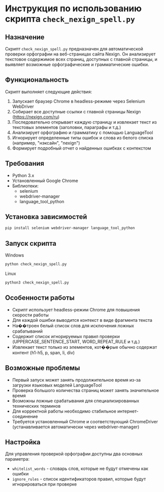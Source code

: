 # Инструкция по использованию скрипта `check_nexign_spell.py`

## Назначение

Скрипт `check_nexign_spell.py` предназначен для автоматической проверки орфографии на веб-страницах сайта Nexign. Он анализирует текстовое содержимое всех страниц, доступных с главной страницы, и выявляет возможные орфографические и грамматические ошибки.

## Функциональность

Скрипт выполняет следующие действия:
1. Запускает браузер Chrome в headless-режиме через Selenium WebDriver
2. Собирает все доступные ссылки с главной страницы Nexign (https://nexign.com/ru)
3. Последовательно открывает каждую страницу и извлекает текст из текстовых элементов (заголовки, параграфы и т.д.)
4. Анализирует орфографию и грамматику с помощью LanguageTool
5. Игнорирует определенные типы ошибок и слова из белого списка (например, "нэксайн", "nexign")
6. Формирует подробный отчет о найденных ошибках с контекстом

## Требования

- Python 3.x
- Установленный Google Chrome
- Библиотеки:
  - selenium
  - webdriver-manager
  - language_tool_python

## Установка зависимостей

```bash
pip install selenium webdriver-manager language_tool_python
```

## Запуск скрипта

Windows
```bash
python check_nexign_spell.py
```
Linux
```bash
python3 check_nexign_spell.py
```

## Особенности работы

- Скрипт использует headless-режим Chrome для повышения скорости работы
- Для каждой ошибки выводится контекст в виде фрагмента текста
- На��троен белый список слов для исключения ложных срабатываний
- Содержит список игнорируемых правил проверки (UPPERCASE_SENTENCE_START, WORD_REPEAT_RULE и т.д.)
- Извлекает текст только из элементов, кот��рые обычно содержат контент (h1-h5, p, span, li, div)

## Возможные проблемы

- Первый запуск может занять продолжительное время из-за загрузки языковых моделей LanguageTool
- Проверка большого количества страниц может занять значительное время
- Возможны ложные срабатывания для специализированных технических терминов
- Для корректной работы необходимо стабильное интернет-соединение
- Требуется установленный Chrome и соответствующий ChromeDriver (устанавливается автоматически через webdriver-manager)

## Настройка

Для управления проверкой орфографии доступны два основных параметра:
- `whitelist_words` - словарь слов, которые не будут отмечены как ошибки
- `ignore_rules` - список идентификаторов правил, которые будут игнорироваться при проверке